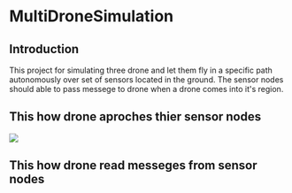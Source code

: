 # MultiDroneSimulation
## Introduction
  This project for simulating three drone and let them fly in a specific path autonomously over set of sensors located in the 
ground. The sensor nodes should able to pass messege to drone when a drone comes into it's region.

## This how drone aproches thier sensor nodes
![](images/ezgif.com-video-to-gif.gif)

## This how drone read messeges from sensor nodes
